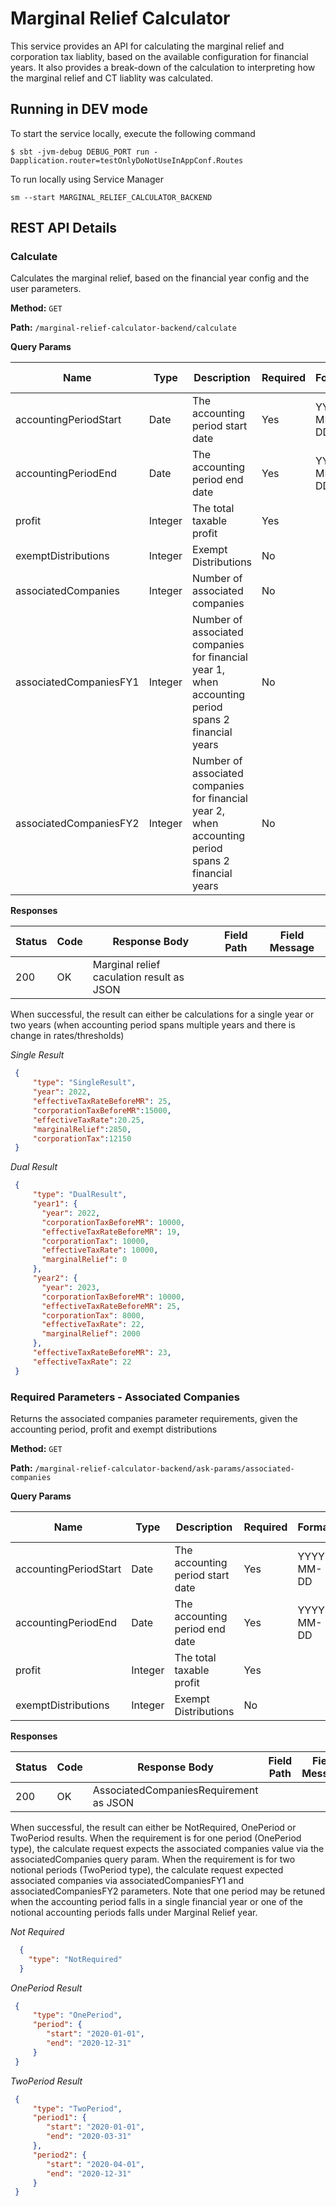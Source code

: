 # Marginal Relief Calculator

This service provides an API for calculating the marginal relief and corporation tax liablity, based on the available configuration for financial years. It
also provides a break-down of the calculation to interpreting how the marginal relief and CT liablity was calculated.

## Running in DEV mode

To start the service locally, execute the following command

```$ sbt -jvm-debug DEBUG_PORT run -Dapplication.router=testOnlyDoNotUseInAppConf.Routes ```

To run locally using Service Manager

```sm --start MARGINAL_RELIEF_CALCULATOR_BACKEND```

## REST API Details

### Calculate

Calculates the marginal relief, based on the financial year config and the user parameters.

**Method:** `GET`

**Path:** `/marginal-relief-calculator-backend/calculate`

**Query Params**

|Name|Type|Description|Required|Format|Example Value|
|----|----|-----------|--------|------|-------------|
|accountingPeriodStart|Date|The accounting period start date|Yes|YYYY-MM-DD|2023-01-01|
|accountingPeriodEnd|Date|The accounting period end date|Yes|YYYY-MM-DD|2023-01-01|
|profit|Integer|The total taxable profit|Yes||100000|
|exemptDistributions|Integer|Exempt Distributions|No||10000|
|associatedCompanies|Integer|Number of associated companies|No||1|
|associatedCompaniesFY1|Integer|Number of associated companies for financial year 1, when accounting period spans 2 financial years|No||1|
|associatedCompaniesFY2|Integer|Number of associated companies for financial year 2, when accounting period spans 2 financial years|No||1|

**Responses**

|Status|Code|Response Body|Field Path|Field Message|
|------|----|-------------|----------|-------------|
|200| OK| Marginal relief caculation result as JSON| | |

When successful, the result can either be calculations for a single year or two years (when accounting period spans multiple years and there is change in rates/thresholds)

*Single Result*

```json
 {
     "type": "SingleResult",
     "year": 2022,
     "effectiveTaxRateBeforeMR": 25,
     "corporationTaxBeforeMR":15000,
     "effectiveTaxRate":20.25,
     "marginalRelief":2850,
     "corporationTax":12150
 }
 ```
 *Dual Result*

 ```json
  {
      "type": "DualResult",
      "year1": {
        "year": 2022,
        "corporationTaxBeforeMR": 10000,
        "effectiveTaxRateBeforeMR": 19,
        "corporationTax": 10000,
        "effectiveTaxRate": 10000,
        "marginalRelief": 0
      },
      "year2": {
        "year": 2023,
        "corporationTaxBeforeMR": 10000,
        "effectiveTaxRateBeforeMR": 25,
        "corporationTax": 8000,
        "effectiveTaxRate": 22,
        "marginalRelief": 2000
      },
      "effectiveTaxRateBeforeMR": 23,
      "effectiveTaxRate": 22
  }
  ```

### Required Parameters - Associated Companies

Returns the associated companies parameter requirements, given the accounting period, profit and exempt distributions

**Method:** `GET`

**Path:** `/marginal-relief-calculator-backend/ask-params/associated-companies`

**Query Params**

|Name|Type|Description|Required|Format|Example Value|
|----|----|-----------|--------|------|-------------|
|accountingPeriodStart|Date|The accounting period start date|Yes|YYYY-MM-DD|2023-01-01|
|accountingPeriodEnd|Date|The accounting period end date|Yes|YYYY-MM-DD|2023-01-01|
|profit|Integer|The total taxable profit|Yes||100000|
|exemptDistributions|Integer|Exempt Distributions|No||10000|

**Responses**

|Status|Code|Response Body|Field Path|Field Message|
|------|----|-------------|----------|-------------|
|200| OK| AssociatedCompaniesRequirement as JSON| | |

When successful, the result can either be NotRequired, OnePeriod or TwoPeriod results. When the requirement is for one period (OnePeriod type), the calculate request expects the associated companies
value via the associatedCompanies query param. When the requirement is for two notional periods (TwoPeriod type), the calculate request expected associated companies via associatedCompaniesFY1
and associatedCompaniesFY2 parameters. Note that one period may be retuned when the accounting period falls in a single financial year or one of the notional accounting periods falls under
Marginal Relief year.

*Not Required*

```json
  {
    "type": "NotRequired"
  }
```

*OnePeriod Result*

```json
 {
     "type": "OnePeriod",
     "period": {
        "start": "2020-01-01",
        "end": "2020-12-31"
     }
 }
 ```
 *TwoPeriod Result*

 ```json
  {
      "type": "TwoPeriod",
      "period1": {
         "start": "2020-01-01",
         "end": "2020-03-31"
      },
      "period2": {
         "start": "2020-04-01",
         "end": "2020-12-31"
      }
  }
  ```

